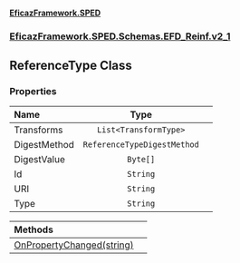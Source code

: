 #### [EficazFramework.SPED](EficazFrameworkSPED.md 'EficazFramework SPED')
### [EficazFramework.SPED.Schemas.EFD_Reinf.v2_1](EficazFramework.SPED.Schemas.EFD_Reinf.v2_1.md 'EficazFramework.SPED.Schemas.EFD_Reinf.v2_1')

## ReferenceType Class
### Properties

| Name | Type | |
| :--- | :---: | :--- |
| Transforms | `List<TransformType>` |  |
| DigestMethod | `ReferenceTypeDigestMethod` |  |
| DigestValue | `Byte[]` |  |
| Id | `String` |  |
| URI | `String` |  |
| Type | `String` |  |

| Methods | |
| :--- | :--- |
| [OnPropertyChanged(string)](EficazFramework.SPED.Schemas.EFD_Reinf.v2_1/ReferenceType/OnPropertyChanged(string).md 'EficazFramework.SPED.Schemas.EFD_Reinf.v2_1.ReferenceType.OnPropertyChanged(string)') | |
